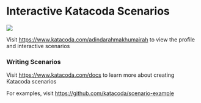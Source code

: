 # Interactive Katacoda Scenarios

[![](http://shields.katacoda.com/katacoda/adindarahmakhumairah/count.svg)](https://www.katacoda.com/adindarahmakhumairah "Get your profile on Katacoda.com")

Visit https://www.katacoda.com/adindarahmakhumairah to view the profile and interactive scenarios

### Writing Scenarios
Visit https://www.katacoda.com/docs to learn more about creating Katacoda scenarios

For examples, visit https://github.com/katacoda/scenario-example
